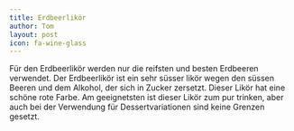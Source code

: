 ```yaml
---
title: Erdbeerlikör
author: Tom
layout: post
icon: fa-wine-glass
---
```

Für den Erdbeerlikör werden nur die reifsten und besten Erdbeeren verwendet.
Der Erdbeerlikör ist ein sehr süsser likör
wegen den süssen Beeren und dem Alkohol, der sich in Zucker zersetzt.
Dieser Likör hat eine schöne rote Farbe.
Am geeignetsten ist dieser Likör zum pur trinken, aber auch bei der Verwendung für 
Dessertvariationen sind keine Grenzen gesetzt.